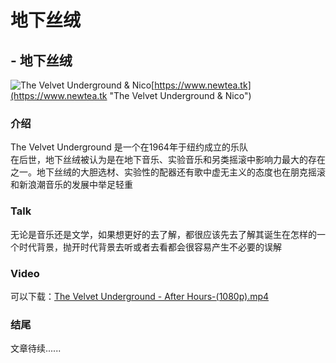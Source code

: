 # 地下丝绒


## - 地下丝绒

​![The Velvet Underground & Nico](https://newtea.ml/alexandrawallace/newtea/raw/master/newtea/files/image/Velvet_Underground_and_Nico.jpg "The Velvet Underground &amp; Nico")[https://www.newtea.tk](https://www.newtea.tk "The Velvet Underground &amp; Nico")

### 介绍

The Velvet Underground 是一个在1964年于纽约成立的乐队  
在后世，地下丝绒被认为是在地下音乐、实验音乐和另类摇滚中影响力最大的存在之一。地下丝绒的大胆选材、实验性的配器还有歌中虚无主义的态度也在朋克摇滚和新浪潮音乐的发展中举足轻重

### Talk

无论是音乐还是文学，如果想更好的去了解，都很应该先去了解其诞生在怎样的一个时代背景，抛开时代背景去听或者去看都会很容易产生不必要的误解

### Video

可以下载：[The Velvet Underground - After Hours-(1080p).mp4](https://newtea.ml/alexandrawallace/newtea/blob/master/newtea/files/video/The%20Velvet%20Underground%20-%20After%20Hours-(1080p).mp4?raw=true "蓝奏云下载")


### 结尾

文章待续......
